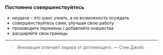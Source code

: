 ###  Постоянно совершенствуйтесь

+ неудача &ndash; это шанс узнать, а не возможность осуждать
+ совершенствуйтесь сами, улучшая свою работу
+ производите перемены / добавляйте новшества
+ расширяйте свои границы

___
>Инновация отличает лидера от догоняющего. &mdash; Стив Джобс
